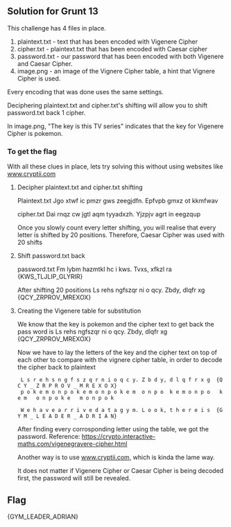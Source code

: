## Solution for Grunt 13 #

This challenge has 4 files in place.

1) plaintext.txt - text that has been encoded with Vigenere Cipher
2) cipher.txt - plaintext.txt that has been encoded with Caesar cipher
3) password.txt - our password that has been encoded with both Vigenere and Caesar Cipher.
4) image.png - an image of the Vignere Cipher table, a hint that Vignere Cipher is used.

Every encoding that was done uses the same settings.

Deciphering plaintext.txt and cipher.txt's shifting will allow you to shift password.txt back 1 cipher.

In image.png, "The key is this TV series" indicates that the key for Vigenere Cipher is pokemon.

### To get the flag

With all these clues in place, lets try solving this without using websites like www.cryptii.com

1) Decipher plaintext.txt and cipher.txt shifting

    Plaintext.txt
        Jgo xtwf ic pmzr gws zeegjdfn. Epfvpb gmxz ot kkmfwav

    cipher.txt
        Dai rnqz cw jgtl aqm tyyadxzh. Yjzpjv agrt in eegzqup

    Once you slowly count every letter shifting, you will realise that every letter is shifted by 20 positions.
        Therefore, Caesar Cipher was used with 20 shifts


2) Shift password.txt back

    password.txt
        Fm lybm hazmtkl hc i kws. Tvxs, xfkzl ra {KWS_TLJLIP_GLYRIR}

    After shifting 20 positions
        Ls rehs ngfszqr ni o qcy. Zbdy, dlqfr xg {QCY_ZRPROV_MREXOX}


3) Creating the Vigenere table for substitution

    We know that the key is pokemon and the cipher text to get back the pass word is 
        Ls rehs ngfszqr ni o qcy. Zbdy, dlqfr xg {QCY_ZRPROV_MREXOX}
    
    Now we have to lay the letters of the key and the cipher text on top of each other to compare with the vignere cipher table, in order to decode the cipher back to plaintext

        L s r e h s n g f s z q r n i o q c y. Z b d y, d l q f r x g  {Q C Y _ Z R P R O V _ M R E X O X}
        p o k e m o n p o k e m o n p o k e m  o n p o  k e m o n p o   k e m   o n p o k e   m o n p o k

        W e h a v e a r r i v e d a t a g y m. L o o k, t h e r e i s  {G Y M _ L E A D E R _ A D R I A N}

    After finding every corrosponding letter using the table, we got the password.
        Reference:  https://crypto.interactive-maths.com/vigenegravere-cipher.html

    Another way is to use www.cryptii.com, which is kinda the lame way.

    It does not matter if Vigenere Cipher or Caesar Cipher is being decoded first, the password will still be revealed.

## Flag
{GYM_LEADER_ADRIAN}
